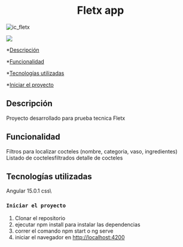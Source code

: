 <h1 align="center"> Fletx app </h1>

![ic_fletx](https://user-images.githubusercontent.com/104444432/204152397-0fecafaa-f7c8-46ab-bab4-5c04e96d84ff.svg)



<p align="left">
   <img src="https://img.shields.io/badge/STATUS-FINALIZADO-green">
   </p>
   

*[Descripción](#Descripción)



*[Funcionalidad](#Funcionalidad)


*[Tecnologías utilizadas](#tecnologías-utilizadas)

*[Iniciar el proyecto](#iniciar-el-proyecto)

## Descripción

Proyecto desarrollado para prueba tecnica Fletx

## Funcionalidad

Filtros para localizar cocteles (nombre, categoria, vaso, ingredientes)
Listado de coctelesfiltrados
detalle de cocteles 


## Tecnologías utilizadas
Angular 15.0.1
css\


### `Iniciar el proyecto`

1. Clonar el repositorio
2. ejecutar npm install para instalar las dependencias
3. correr el comando npm start o ng serve
4. iniciar el navegador en [http://localhost:4200](http://localhost:4200)










